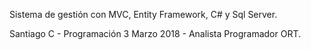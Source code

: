 Sistema de gestión con MVC, Entity Framework, C# y Sql Server.

Santiago C - Programación 3 Marzo 2018 - Analista Programador ORT.

